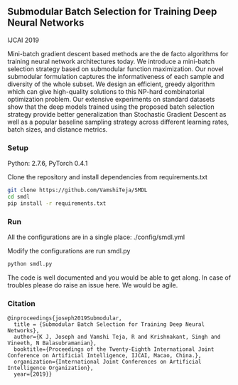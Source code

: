 ## Submodular Batch Selection for Training Deep Neural Networks

IJCAI 2019 

Mini-batch gradient descent based methods are the de facto algorithms for training neural network architectures today. We introduce a mini-batch selection strategy based on submodular function maximization. Our novel submodular formulation captures the informativeness of each sample and diversity of the whole subset. We design an efficient, greedy algorithm which can give high-quality solutions to this NP-hard combinatorial optimization problem. Our extensive experiments on standard datasets show that the deep models trained using the proposed batch selection strategy provide better generalization than Stochastic Gradient Descent as well as a popular baseline sampling strategy across different learning rates, batch sizes, and distance metrics.

### Setup
Python: 2.7.6, PyTorch 0.4.1

Clone the repository and install dependencies from requirements.txt
```bash
git clone https://github.com/VamshiTeja/SMDL
cd smdl
pip install -r requirements.txt
```

### Run

All the configurations are in a single place: ./config/smdl.yml

Modify the configurations are run smdl.py

```bash
python smdl.py
```

The code is well documented and you would be able to get along. In case of troubles please do raise an issue here. We would be agile.


### Citation

```commandline
@inproceedings{joseph2019Submodular,
  title = {Submodular Batch Selection for Training Deep Neural Networks},
  author={K J, Joseph and Vamshi Teja, R and Krishnakant, Singh and Vineeth, N Balasubramanian},
  booktitle={Proceedings of the Twenty-Eighth International Joint Conference on Artificial Intelligence, IJCAI, Macao, China.},
  organization={International Joint Conferences on Artificial Intelligence Organization},
  year={2019}}
```